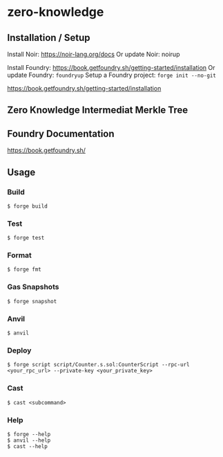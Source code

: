 # zero-knowledge

## Installation / Setup
Install Noir: https://noir-lang.org/docs
Or update Noir: noirup

Install Foundry: https://book.getfoundry.sh/getting-started/installation
Or update Foundry: `foundryup`
Setup a Foundry project: `forge init --no-git`

https://book.getfoundry.sh/getting-started/installation

## Zero Knowledge Intermediat Merkle Tree


## Foundry Documentation
https://book.getfoundry.sh/

## Usage

### Build

```shell
$ forge build
```

### Test

```shell
$ forge test
```

### Format

```shell
$ forge fmt
```

### Gas Snapshots

```shell
$ forge snapshot
```

### Anvil

```shell
$ anvil
```

### Deploy

```shell
$ forge script script/Counter.s.sol:CounterScript --rpc-url <your_rpc_url> --private-key <your_private_key>
```

### Cast

```shell
$ cast <subcommand>
```

### Help

```shell
$ forge --help
$ anvil --help
$ cast --help
```
